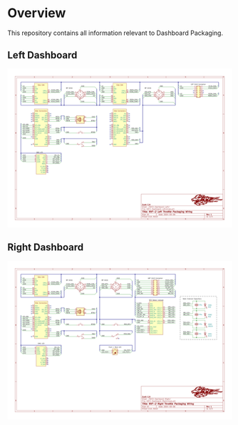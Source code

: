 # Overview

This repository contains all information relevant to Dashboard Packaging.

## Left Dashboard

![img](./NVF2-Dashboard-Packaging-Schematic-NVF2-Dashboard-Left.svg)

## Right Dashboard

![img](./NVF2-Dashboard-Packaging-Schematic-NVF2-Dashboard-Right.svg)
